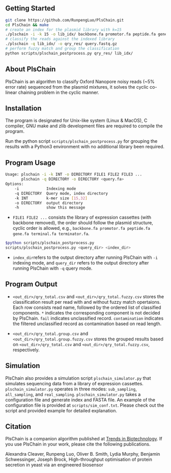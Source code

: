 ## Getting Started
```sh
git clone https://github.com/RunpengLuo/PlsChain.git
cd PlsChain && make
# create an index for the plasmid library with k=15
./plschain -i -k 15 -o lib_idx/ backbone.fa promotor.fa peptide.fa gene.fa terminal.fa terminator.fa
# classify the reads against the indexed library
./plschain -q lib_idx/ -o qry_res/ query.fastq.gz
# perform fuzzy match and group the classification
python scripts/plschain_postprocess.py qry_res/ lib_idx/
```

## About PlsChain
PlsChain is an algorithm to classify Oxford Nanopore noisy reads (~5% error rate) sequenced from the plasmid mixtures, it solves the cyclic co-linear chaining problem in the cyclic manner.


## Installation
The program is designated for Unix-like system (Linux & MacOS), C compiler, GNU make and zlib development files are required to compile the program.

Run the python script `scripts/plschain_postprocess.py` for grouping the results with a Python3 environment with no additional library been required.

## Program Usage
```sh
Usage: plschain -i -k INT -o DIRECTORY FILE1 FILE2 FILE3 ...
       plschain -q DIRECTORY -o DIRECTORY <query.fa>
Options:
    -i            Indexing mode
    -q DIRECTORY  Query mode, index directory
    -k INT        k-mer size [15,32]
    -o DIRECTORY  output directory
    -h            show this message
```
* `FILE1 FILE2 ...` consists the library of expression cassettes (with backbone removed), the order should follow the plasmid structure, cyclic order is allowed, e.g., `backbone.fa promotor.fa peptide.fa gene.fa terminal.fa terminator.fa`.

```sh
$python scripts/plschain_postprocess.py
scripts/plschain_postprocess.py <query_dir> <index_dir>
```
* `index_dir`refers to the output directory after running PlsChain with `-i` indexing mode, and `query_dir` refers to the output directory after running PlsChain with `-q` query mode.

## Program Output
* `<out_dir>/qry_total.csv` and `<out_dir>/qry_total.fuzzy.csv` stores the classification result per read with and without fuzzy match opertaions. Each row consists read name, followed by the ordered list of classified components. `*` indicates the corresponding component is not decided by PlsChain. `fail` indicates unclassified record. `contamination` indicates the filtered unclassified record as contamination based on read length.

* `<out_dir>/qry_total.group.csv` and `<out_dir>/qry_total.group.fuzzy.csv` stores the grouped results based on `<out_dir>/qry_total.csv` and `<out_dir>/qry_total.fuzzy.csv`, respectively.

## Simulation
PlsChain also provides a simulation script `plschain_simulator.py` that simulates sequencing data from a library of expression cassettes. `plschain_simulator.py` operates in three modes: `sub_sampling`, `all_sampling`, and `real_sampling`. `plschain_simulator.py` takes a configuration file and generate index and FASTA file. An example of the configuration file is provided at `scripts/sim_conf.txt`. Please check out the script and provided example for detailed explanation.

## Citation
PlsChain is a companion algorithm published at [Trends in Biotechnology](https://doi.org/10.1016/j.tibtech.2024.11.010). If you use PlsChain in your work, please cite the following publications.

Alexandra Cleaver, Runpeng Luo, Oliver B. Smith, Lydia Murphy, Benjamin Schwessinger, Joseph Brock, High-throughput optimisation of protein secretion in yeast via an engineered biosensor
